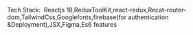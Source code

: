 Tech Stack:  Reactjs 18,ReduxToolKit,react-redux,Recat-router-dom,TailwindCss,Googlefonts,firebase(for authentication &Deployment),JSX,Figma,Es6 features
